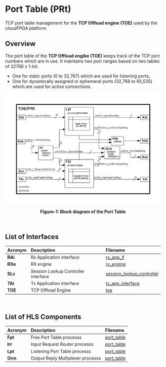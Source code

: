 # Port Table (PRt)
TCP port table management for the **TCP Offload engine (TOE)** used by the *cloudFPGA* platform. 

## Overview
The port table of the **TCP Offload engibe (TOE)** keeps track of the TCP port numbers which are in use. It maintains two port ranges based on two tables of 32768 x 1-bit:
  - One for static ports (0 to 32,767) which are used for listening ports,
  - One for dynamically assigned or ephemeral ports (32,768 to 65,535) which are used for active connections.

![Block diagram of the TOE/PRt](./images/Fig-TOE-PRt-Structure.bmp#center)
<p align="center"><b>Figure-1: Block diagram of the Port Table</b></p>
<br>

## List of Interfaces

| Acronym         | Description                                           | Filename
|:----------------|:------------------------------------------------------|:--------------
|  **RAi**        | Rx Application interface                              | [rx_app_if](../../SRA/LIB/SHELL/LIB/hls/toe/src/rx_app_if/rx_app_if.cpp)
|  **RXe**        | RX engine                                             | [rx_engine](../../SRA/LIB/SHELL/LIB/hls/toe/src/rx_engine/src/rx_engine.cpp)
|  **SLc**        | Session Lookup Controller interface                   | [session_lookup_controller](../../SRA/LIB/SHELL/LIB/hls/toe/src/session_lookup_controller/session_lookup_controller.cpp)
|  **TAi**        | Tx Application interface                              | [tx_app_interface](../../SRA/LIB/SHELL/LIB/hls/toe/src/tx_app_interface/tx_app_interface.cpp)
|  **TOE**        | TCP Offload Engine                                    | [toe](../../SRA/LIB/SHELL/LIB/hls/toe/src/toe.cpp)
<br>

## List of HLS Components

| Acronym         | Description                                           | Filename
|:----------------|:------------------------------------------------------|:--------------
| **Fpt**         | Free Port Table processs                              | [port_table](../../SRA/LIB/SHELL/LIB/hls/toe/src/port_table/port_table.cpp)
| **Irr**         | Input Request Router processs                         | [port_table](../../SRA/LIB/SHELL/LIB/hls/toe/src/port_table/port_table.cpp)
| **Lpt**         | Listening Port Table processs                         | [port_table](../../SRA/LIB/SHELL/LIB/hls/toe/src/port_table/port_table.cpp)
| **Orm**         | Output Reply Multiplexer processs                     | [port_table](../../SRA/LIB/SHELL/LIB/hls/toe/src/port_table/port_table.cpp)

<br>

